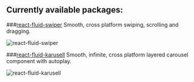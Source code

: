 ## Currently available packages:

###[react-fluid-swiper](packages/react-fluid-swiper)
Smooth, cross platform swiping, scrolling and dragging.

![react-fluid-swiper](https://i.imgur.com/GUSDck5.gif)

###[react-fluid-karusell](packages/react-fluid-carousel)
Smooth, infinite, cross platform layered carousel component with autoplay.

![react-fluid-karusell](https://i.imgur.com/PeNaSx6.gif)
